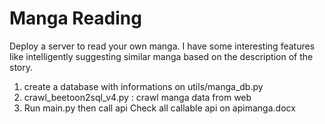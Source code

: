 # Manga Reading
Deploy a server to read your own manga. I have some interesting features like intelligently suggesting similar manga based on the description of the story.

1. create a database with informations on utils/manga_db.py
2. crawl_beetoon2sql_v4.py : crawl manga data from web
3. Run main.py then call api
Check all callable api on apimanga.docx
